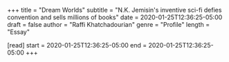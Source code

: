 +++
title = "Dream Worlds"
subtitle = "N.K. Jemisin's inventive sci-fi defies convention and sells millions of books"
date = 2020-01-25T12:36:25-05:00
draft = false
author = "Raffi Khatchadourian"
genre = "Profile"
length = "Essay"

[read]
  start = 2020-01-25T12:36:25-05:00
  end = 2020-01-25T12:36:25-05:00
+++
